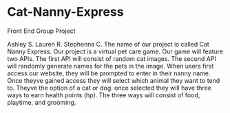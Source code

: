 # Cat-Nanny-Express
Front End Group Project

Ashley S. Lauren R. Stephenna C.
The name of our project is called Cat Nanny Express. Our project is a virtual pet care game. Our game will feature two APIs. The first API will consist of random cat images. The second API will randomly generate names for the pets in the image. 
When users first access our website, they will be prompted to enter in their nanny name. Once theyve gained access they will select which animal they want to tend to. Theyve the option of a cat or dog. once selected they will have three ways to earn health points (hp). The three ways will consist of food, playtime, and grooming. 
